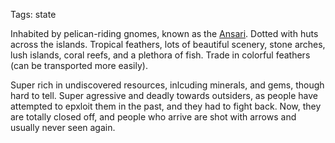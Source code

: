 Tags: state

Inhabited by pelican-riding gnomes, known as the [Ansari](Ansari). Dotted with huts across the islands. Tropical feathers, lots of beautiful scenery, stone arches, lush islands, coral reefs, and a plethora of fish. Trade in colorful feathers (can be transported more easily).

Super rich in undiscovered resources, inlcuding minerals, and gems, though hard to tell. Super agressive and deadly towards outsiders, as people have attempted to epxloit them in the past, and they had to fight back. Now, they are totally closed off, and people who arrive are shot with arrows and usually never seen again.